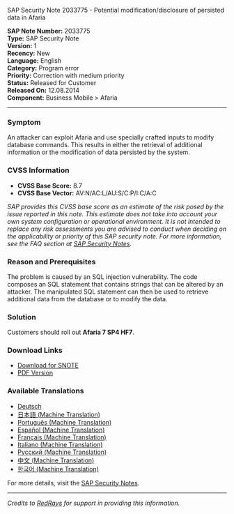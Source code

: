 SAP Security Note 2033775 - Potential modification/disclosure of persisted data in Afaria

**SAP Note Number:** 2033775  
**Type:** SAP Security Note  
**Version:** 1  
**Recency:** New  
**Language:** English  
**Category:** Program error  
**Priority:** Correction with medium priority  
**Status:** Released for Customer  
**Released On:** 12.08.2014  
**Component:** Business Mobile > Afaria  

---

### **Symptom**
An attacker can exploit Afaria and use specially crafted inputs to modify database commands. This results in either the retrieval of additional information or the modification of data persisted by the system.

### **CVSS Information**
- **CVSS Base Score:** 8.7
- **CVSS Base Vector:** AV:N/AC:L/AU:S/C:P/I:C/A:C

*SAP provides this CVSS base score as an estimate of the risk posed by the issue reported in this note. This estimate does not take into account your own system configuration or operational environment. It is not intended to replace any risk assessments you are advised to conduct when deciding on the applicability or priority of this SAP security note. For more information, see the FAQ section at [SAP Security Notes](https://service.sap.com/securitynotes/).*

### **Reason and Prerequisites**
The problem is caused by an SQL injection vulnerability. The code composes an SQL statement that contains strings that can be altered by an attacker. The manipulated SQL statement can then be used to retrieve additional data from the database or to modify the data.

### **Solution**
Customers should roll out **Afaria 7 SP4 HF7**.

### **Download Links**
- [Download for SNOTE](https://notesdownloads.sap.com/note/0040000017897242017)
- [PDF Version](https://userapps.support.sap.com/sap/support/sfm/notes/print/0002033775?language=en-US&token=F70FF84846BF0BA800B32AB21738C1D4)

### **Available Translations**
- [Deutsch](https://me.sap.com/notes/0002033775/D)
- [日本語 (Machine Translation)](https://me.sap.com/notes/0002033775/J)
- [Português (Machine Translation)](https://me.sap.com/notes/0002033775/P)
- [Español (Machine Translation)](https://me.sap.com/notes/0002033775/S)
- [Français (Machine Translation)](https://me.sap.com/notes/0002033775/F)
- [Italiano (Machine Translation)](https://me.sap.com/notes/0002033775/I)
- [Русский (Machine Translation)](https://me.sap.com/notes/0002033775/R)
- [中文 (Machine Translation)](https://me.sap.com/notes/0002033775/1)
- [한국어 (Machine Translation)](https://me.sap.com/notes/0002033775/3)

For more details, visit the [SAP Security Notes](https://me.sap.com/notes/2033775).

---

*Credits to [RedRays](https://redrays.io) for support in providing this information.*